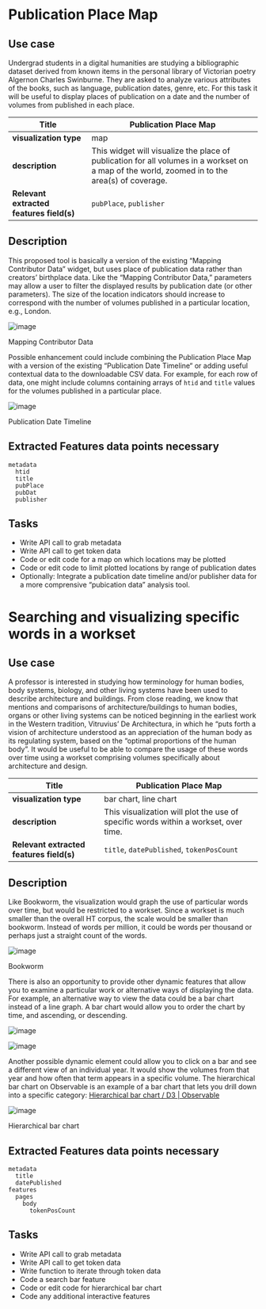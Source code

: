 # Publication Place Map
## Use case
Undergrad students in a digital humanities are studying a bibliographic dataset derived from known items in the personal library of Victorian poetry Algernon Charles Swinburne. They are asked to analyze various attributes of the books, such as language, publication dates, genre, etc. For this task it will be useful to display places of publication on a date and the number of volumes from published in each place.

| Title                   | Publication Place Map |
| ----------------------------------       | ---  |
| **visualization type**                       |  map |
| **description**                          |  This widget will visualize the place of publication for all volumes in a workset on a map of the world, zoomed in to the area(s) of coverage.      |
| **Relevant extracted features field(s)** | `pubPlace`, `publisher`|

## Description
This proposed tool is basically a version of the existing “Mapping Contributor Data” widget, but uses place of publication data rather than creators’ birthplace data. Like the “Mapping Contributor Data,” parameters may allow a user to filter the displayed results by publication date (or other parameters). The size of the location indicators should increase to correspond with the number of volumes published in a particular location, e.g., London.


![image](images/mapping_contributor_data.png)

<figcaption style="">Mapping Contributor Data</figcaption>

Possible enhancement could include combining the Publication Place Map with a version of the existing “Publication Date Timeline“ or adding useful contextual data to the downloadable CSV data. For example, for each row of data, one might include columns containing arrays of `htid` and `title` values for the volumes published in a particular place.  

![image](images/publication_date_timeline.png)

<figcaption style="">Publication Date Timeline</figcaption>

## Extracted Features data points necessary
```
metadata
  htid
  title
  pubPlace
  pubDat
  publisher
```

## Tasks
- Write API call to grab metadata
- Write API call to get token data
- Code or edit code for a map on which locations may be plotted
- Code or edit code to limit plotted locations by range of publication dates
- Optionally: Integrate a publication date timeline and/or publisher data for a more comprensive “pubication data” analysis tool.

# Searching and visualizing specific words in a workset 
## Use case
A professor is interested in studying how terminology for human bodies, body systems, biology, and other living systems have been used to describe architecture and buildings. From close reading, we know that mentions and comparisons of architecture/buildings to human bodies, organs or other living systems can be noticed beginning in the earliest work in the Western tradition, Vitruvius’ De Architectura, in which he “puts forth a vision of architecture understood as an appreciation of the human body as its regulating system, based on the “optimal proportions of the human body”. It would be useful to be able to compare the usage of these words over time using a workset comprising volumes specifically about architecture and design.

| Title                   | Publication Place Map |
| ----------------------------------       | ---  |
| **visualization type**                       |  bar chart, line chart |
| **description**                          |  This visualization will plot the use of specific words within a workset, over time.      |
| **Relevant extracted features field(s)** | `title`, `datePublished`, `tokenPosCount`|

## Description
Like Bookworm, the visualization would graph the use of particular words over time, but would be restricted to a workset. Since a workset is much smaller than the overall HT corpus, the scale would be smaller than bookworm. Instead of words per million, it could be words per thousand or perhaps just a straight count of the words.

![image](images/bookworm1.png)

<figcaption style="">Bookworm</figcaption>


There is also an opportunity to provide other dynamic features that allow you to examine a particular work or alternative ways of displaying the data. For example, an alternative way to view the data could be a bar chart instead of a line graph. A bar chart would allow you to order the chart by time, and ascending, or descending.

![image](images/bargraph1.png)

![image](images/bargraph2.png)

Another possible dynamic element could allow you to click on a bar and see a different view of an individual year. It would show the volumes from that year and how often that term appears in a specific volume. The hierarchical bar chart on Observable is an example of a bar chart that lets you drill down into a specific category: [Hierarchical bar chart / D3 | Observable](https://observablehq.com/@d3/hierarchical-bar-chart?intent=fork)

![image](images/bargraph3.png)
<figcaption style="">Hierarchical bar chart</figcaption>

## Extracted Features data points necessary
```
metadata
  title
  datePublished
features
  pages
    body
      tokenPosCount
```

## Tasks
- Write API call to grab metadata
- Write API call to get token data
- Write function to iterate through token data
- Code a search bar feature
- Code or edit code for hierarchical bar chart
- Code any additional interactive features
